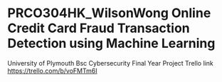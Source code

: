 # PRCO304HK_WilsonWong Online Credit Card Fraud Transaction Detection using Machine Learning
University of Plymouth Bsc Cybersecurity Final Year Project
Trello link https://trello.com/b/voFMTm6I
